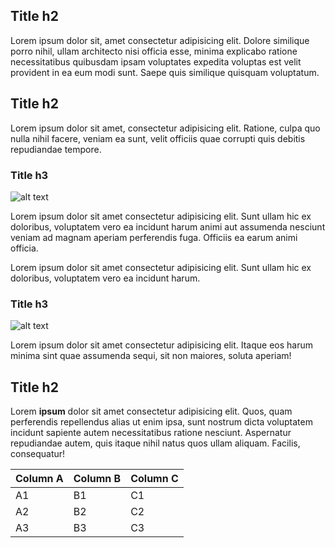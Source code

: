## Title h2

Lorem ipsum dolor sit, amet consectetur adipisicing elit. Dolore similique porro nihil, ullam architecto nisi officia esse, minima explicabo ratione necessitatibus quibusdam ipsam voluptates expedita voluptas est velit provident in ea eum modi sunt. Saepe quis similique quisquam voluptatum.

## Title h2

Lorem ipsum dolor sit amet, consectetur adipisicing elit. Ratione, culpa quo nulla nihil facere, veniam ea sunt, velit officiis quae corrupti quis debitis repudiandae tempore.

### Title h3

![alt text](/projects/bride/joeyy-lee-_Ie8ckXb3WI-unsplash.jpg)

Lorem ipsum dolor sit amet consectetur adipisicing elit. Sunt ullam hic ex doloribus, voluptatem vero ea incidunt harum animi aut assumenda nesciunt veniam ad magnam aperiam perferendis fuga. Officiis ea earum animi officia.

Lorem ipsum dolor sit amet consectetur adipisicing elit. Sunt ullam hic ex doloribus, voluptatem vero ea incidunt harum.

### Title h3

![alt text](/projects/bride/joeyy-lee-j0p4xYW2IVw-unsplash.jpg)

Lorem ipsum dolor sit amet consectetur adipisicing elit. Itaque eos harum minima sint quae assumenda sequi, sit non maiores, soluta aperiam!

## Title h2

Lorem **ipsum** dolor sit amet consectetur adipisicing elit. Quos, quam perferendis repellendus alias ut enim ipsa, sunt nostrum dicta voluptatem incidunt sapiente autem necessitatibus ratione nesciunt. Aspernatur repudiandae autem, quis itaque nihil natus quos ullam aliquam. Facilis, consequatur!

| Column A | Column B | Column C |
| -------- | -------- | -------- |
| A1       | B1       | C1       |
| A2       | B2       | C2       |
| A3       | B3       | C3       |
